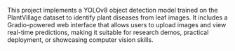 This project implements a YOLOv8 object detection model trained on the PlantVillage dataset to identify plant diseases from leaf images. It includes a Gradio-powered web interface that allows users to upload images and view real-time predictions, making it suitable for research demos, practical deployment, or showcasing computer vision skills.
